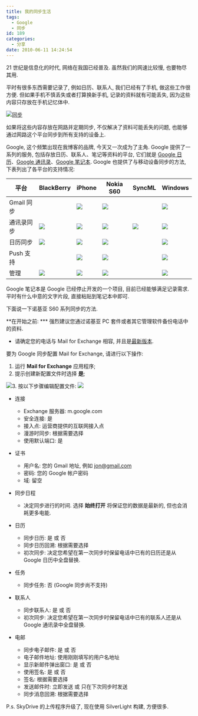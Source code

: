 ```yaml
---
title: 我的同步生活
tags:
  - Google
  - 同步
id: 189
categories:
  - 分享
date: 2010-06-11 14:24:54
---
```


21 世纪是信息化的时代, 网络在我国已经普及. 虽然我们的网速比较慢, 也要物尽其用.

平时有很多东西需要记录了, 例如日历、联系人, 我们已经有了手机, 做这些工作很方便. 但如果手机不慎丢失或者打算换新手机, 记录的资料就有可能丢失, 因为这些内容只存放在手机记忆体中.

[![同步](//beamnote-img.oss-cn-shanghai.aliyuncs.com/2010/my-sync-life.png)](//beamnote-img.oss-cn-shanghai.aliyuncs.com/2010/my-sync-life.png)<!-- more -->

如果将这些内容存放在网路并定期同步, 不仅解决了资料可能丢失的问题, 也能够通过网路这个平台同步到所有支持的设备上.

Google, 这个频繁出现在我博客的品牌, 今天又一次成为了主角. Google 提供了一系列的服务, 包括存放日历、联系人、笔记等资料的平台, 它们就是 [Google 日历](https://www.google.com/calendar/)、[Google 通讯录](https://www.google.com/contacts)、[Google 笔记本](https://www.google.com/notebook/). Google 也提供了与移动设备同步的方法, 下表列出了各平台的支持情况:

| 平台       | BlackBerry                                               | iPhone                                                   | Nokia S60                                                | SyncML                                                   | Windows                                                  |
|------------|----------------------------------------------------------|----------------------------------------------------------|----------------------------------------------------------|----------------------------------------------------------|----------------------------------------------------------|
| Gmail 同步 |                                                          | ![](https://www.google.com/images/icons/check-14x13.gif) | ![](https://www.google.com/images/icons/check-14x13.gif) |                                                          | ![](https://www.google.com/images/icons/check-14x13.gif) |
| 通讯录同步 | ![](https://www.google.com/images/icons/check-14x13.gif) | ![](https://www.google.com/images/icons/check-14x13.gif) | ![](https://www.google.com/images/icons/check-14x13.gif) | ![](https://www.google.com/images/icons/check-14x13.gif) | ![](https://www.google.com/images/icons/check-14x13.gif) |
| 日历同步   | ![](https://www.google.com/images/icons/check-14x13.gif) | ![](https://www.google.com/images/icons/check-14x13.gif) | ![](https://www.google.com/images/icons/check-14x13.gif) |                                                          | ![](https://www.google.com/images/icons/check-14x13.gif) |
| Push 支持  |                                                          | ![](https://www.google.com/images/icons/check-14x13.gif) | ![](https://www.google.com/images/icons/check-14x13.gif) |                                                          | ![](https://www.google.com/images/icons/check-14x13.gif) |
| 管理       | ![](https://www.google.com/images/icons/check-14x13.gif) | ![](https://www.google.com/images/icons/check-14x13.gif) | ![](https://www.google.com/images/icons/check-14x13.gif) |                                                          | ![](https://www.google.com/images/icons/check-14x13.gif) |

Google 笔记本是 Google 已经停止开发的一个项目, 目前已经能够满足记录需求. 平时有什么中意的文字片段, 直接粘贴到笔记本中即可.

下面说一下诺基亚 S60 系列同步的方法.

**在开始之前:
*** 强烈建议您通过诺基亚 PC 套件或者其它管理软件备份电话中的资料.
* 请确定您的电话与 Mail for Exchange 相容, 并且是[最新版本](http://store.ovi.com/content/28466).

要为 Google 同步配置 Mail for Exchange, 请进行以下操作:

1. 运行 **Mail for Exchange** 应用程序;
2. 提示创建新配置文件时选择 **是**;

![](https://www.google.com/help/hc/images/sync_147951d_sync_create_en.gif)3. 按以下步骤编辑配置文件:
![](https://www.google.com/help/hc/images/sync_147951b_sync_connections_en.gif)

* 连接

    * Exchange 服务器:  m.google.com
    * 安全连接: 是
    * 接入点: 运营商提供的互联网接入点
    * 漫游时同步:  根据需要选择
    * 使用默认端口:  是

* 证书

    * 用户名: 您的 Gmail 地址, 例如 jon@gmail.com
    * 密码: 您的 Google 帐户密码
    * 域: 留空

* 同步日程

    * 决定同步进行的时间. 选择 **始终打开** 将保证您的数据是最新的, 但也会消耗更多电能.

* 日历

    * 同步日历:  是 或 否
    * 同步日历回溯:  根据需要选择
    * 初次同步:  决定您希望在第一次同步时保留电话中已有的日历还是从 Google 日历中全盘替换.

* 任务

    * 同步任务:  否 (Google 同步尚不支持)

* 联系人

    * 同步联系人:  是 或 否
    * 初次同步: 决定您希望在第一次同步时保留电话中已有的联系人还是从 Google 通讯录中全盘替换.

* 电邮

    * 同步电子邮件:  是 或 否
    * 电子邮件地址:  使用刚刚填写的用户名地址
    * 显示新邮件弹出窗口:  是 或 否
    * 使用签名:  是 或 否
    * 签名:  根据需要选择
    * 发送邮件时:  立即发送 或 只在下次同步时发送
    * 同步消息回溯:  根据需要选择

P.s. SkyDrive 的上传程序升级了, 现在使用 SilverLight 构建, 方便很多.
